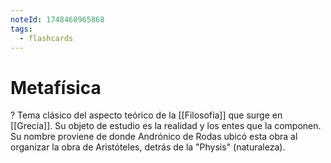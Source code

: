 ```yaml
---
noteId: 1748468965868
tags:
  - flashcards
---
```

# Metafísica
?
Tema clásico del aspecto teórico de la [[Filosofía]] que surge en [[Grecia]]. Su objeto de estudio es la realidad y los entes que la componen. Su nombre proviene de donde Andrónico de Rodas ubicó esta obra al organizar la obra de Aristóteles, detrás de la "Physis" (naturaleza).
<!--SR:!2025-05-30,1,230-->
